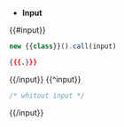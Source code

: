 -   **Input**

{{#input}}

```js
new {{class}}().call(input)
```

```json
{{{.}}}
```

{{/input}}
{{^input}}

```js
/* whitout input */
```

{{/input}}
